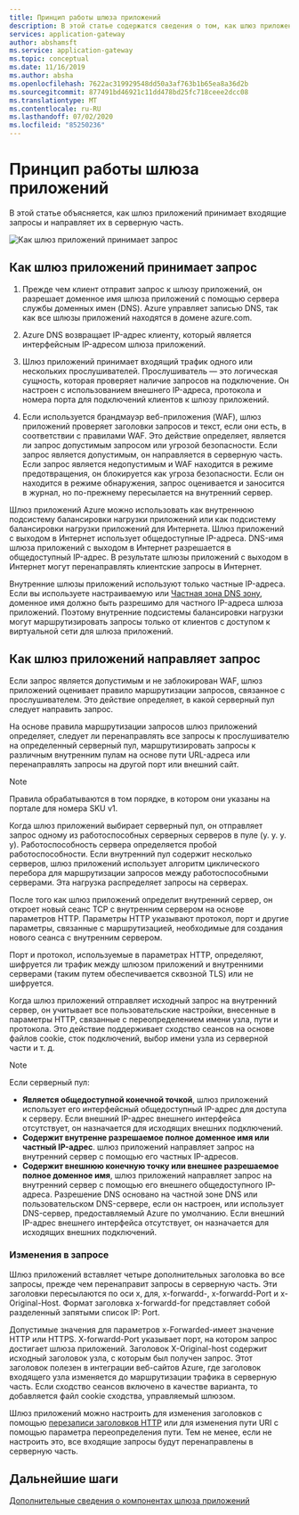 ```yaml
---
title: Принцип работы шлюза приложений
description: В этой статье содержатся сведения о том, как шлюз приложений принимает входящие запросы и направляет их в серверную часть.
services: application-gateway
author: abshamsft
ms.service: application-gateway
ms.topic: conceptual
ms.date: 11/16/2019
ms.author: absha
ms.openlocfilehash: 7622ac319929548dd50a3af763b1b65ea8a36d2b
ms.sourcegitcommit: 877491bd46921c11dd478bd25fc718ceee2dcc08
ms.translationtype: MT
ms.contentlocale: ru-RU
ms.lasthandoff: 07/02/2020
ms.locfileid: "85250236"
---
```

# <a name="how-an-application-gateway-works"></a>Принцип работы шлюза приложений

В этой статье объясняется, как шлюз приложений принимает входящие запросы и направляет их в серверную часть.

![Как шлюз приложений принимает запрос](./media/how-application-gateway-works/how-application-gateway-works.png)

## <a name="how-an-application-gateway-accepts-a-request"></a>Как шлюз приложений принимает запрос

1. Прежде чем клиент отправит запрос к шлюзу приложений, он разрешает доменное имя шлюза приложений с помощью сервера службы доменных имен (DNS). Azure управляет записью DNS, так как все шлюзы приложений находятся в домене azure.com.

2. Azure DNS возвращает IP-адрес клиенту, который является интерфейсным IP-адресом шлюза приложений.

3. Шлюз приложений принимает входящий трафик одного или нескольких прослушивателей. Прослушиватель — это логическая сущность, которая проверяет наличие запросов на подключение. Он настроен с использованием внешнего IP-адреса, протокола и номера порта для подключений клиентов к шлюзу приложений.

4. Если используется брандмауэр веб-приложения (WAF), шлюз приложений проверяет заголовки запросов и текст, если они есть, в соответствии с правилами WAF. Это действие определяет, является ли запрос допустимым запросом или угрозой безопасности. Если запрос является допустимым, он направляется в серверную часть. Если запрос является недопустимым и WAF находится в режиме предотвращения, он блокируется как угроза безопасности. Если он находится в режиме обнаружения, запрос оценивается и заносится в журнал, но по-прежнему пересылается на внутренний сервер.

Шлюз приложений Azure можно использовать как внутреннюю подсистему балансировки нагрузки приложений или как подсистему балансировки нагрузки приложений для Интернета. Шлюз приложений с выходом в Интернет использует общедоступные IP-адреса. DNS-имя шлюза приложений с выходом в Интернет разрешается в общедоступный IP-адрес. В результате шлюзы приложений с выходом в Интернет могут перенаправлять клиентские запросы в Интернет.

Внутренние шлюзы приложений используют только частные IP-адреса. Если вы используете настраиваемую или [Частная зона DNS зону](https://docs.microsoft.com/azure/dns/private-dns-overview), доменное имя должно быть разрешимо для частного IP-адреса шлюза приложений. Поэтому внутренние подсистемы балансировки нагрузки могут маршрутизировать запросы только от клиентов с доступом к виртуальной сети для шлюза приложений.

## <a name="how-an-application-gateway-routes-a-request"></a>Как шлюз приложений направляет запрос

Если запрос является допустимым и не заблокирован WAF, шлюз приложений оценивает правило маршрутизации запросов, связанное с прослушивателем. Это действие определяет, в какой серверный пул следует направить запрос.

На основе правила маршрутизации запросов шлюз приложений определяет, следует ли перенаправлять все запросы к прослушивателю на определенный серверный пул, маршрутизировать запросы к различным внутренним пулам на основе пути URL-адреса или перенаправлять запросы на другой порт или внешний сайт.
>[!NOTE]
>Правила обрабатываются в том порядке, в котором они указаны на портале для номера SKU v1. 

Когда шлюз приложений выбирает серверный пул, он отправляет запрос одному из работоспособных серверных серверов в пуле (y. y. y. y). Работоспособность сервера определяется пробой работоспособности. Если внутренний пул содержит несколько серверов, шлюз приложений использует алгоритм циклического перебора для маршрутизации запросов между работоспособными серверами. Эта нагрузка распределяет запросы на серверах.

После того как шлюз приложений определит внутренний сервер, он откроет новый сеанс TCP с внутренним сервером на основе параметров HTTP. Параметры HTTP указывают протокол, порт и другие параметры, связанные с маршрутизацией, необходимые для создания нового сеанса с внутренним сервером.

Порт и протокол, используемые в параметрах HTTP, определяют, шифруется ли трафик между шлюзом приложений и внутренними серверами (таким путем обеспечивается сквозной TLS) или не шифруется.

Когда шлюз приложений отправляет исходный запрос на внутренний сервер, он учитывает все пользовательские настройки, внесенные в параметры HTTP, связанные с переопределением имени узла, пути и протокола. Это действие поддерживает сходство сеансов на основе файлов cookie, сток подключений, выбор имени узла из серверной части и т. д.

 >[!NOTE]
>Если серверный пул:
> - **Является общедоступной конечной точкой**, шлюз приложений использует его интерфейсный общедоступный IP-адрес для доступа к серверу. Если внешний IP-адрес внешнего интерфейса отсутствует, он назначается для исходящих внешних подключений.
> - **Содержит внутренне разрешаемое полное доменное имя или частный IP-адрес**. шлюз приложений направляет запрос на внутренний сервер с помощью его частных IP-адресов.
> - **Содержит внешнюю конечную точку или внешнее разрешаемое полное доменное имя**, шлюз приложений направляет запрос на внутренний сервер с помощью его внешнего общедоступного IP-адреса. Разрешение DNS основано на частной зоне DNS или пользовательском DNS-сервере, если он настроен, или использует DNS-сервер, предоставляемый Azure по умолчанию. Если внешний IP-адрес внешнего интерфейса отсутствует, он назначается для исходящих внешних подключений.

### <a name="modifications-to-the-request"></a>Изменения в запросе

Шлюз приложений вставляет четыре дополнительных заголовка во все запросы, прежде чем перенаправит запросы в серверную часть. Эти заголовки пересылаются по оси x, для, x-forwardd-, x-forwardd-Port и x-Original-Host. Формат заголовка x-forwardd-for представляет собой разделенный запятыми список IP: Port.

Допустимые значения для параметров x-Forwarded-имеет значение HTTP или HTTPS. X-forwardd-Port указывает порт, на котором запрос достигает шлюза приложений. Заголовок X-Original-host содержит исходный заголовок узла, с которым был получен запрос. Этот заголовок полезен в интеграции веб-сайтов Azure, где заголовок входящего узла изменяется до маршрутизации трафика в серверную часть. Если сходство сеансов включено в качестве варианта, то добавляется файл cookie сходства, управляемый шлюзом.

Шлюз приложений можно настроить для изменения заголовков с помощью [перезаписи заголовков HTTP](https://docs.microsoft.com/azure/application-gateway/rewrite-http-headers) или для изменения пути URI с помощью параметра переопределения пути. Тем не менее, если не настроить это, все входящие запросы будут перенаправлены в серверную часть.

## <a name="next-steps"></a>Дальнейшие шаги

[Дополнительные сведения о компонентах шлюза приложений](application-gateway-components.md)
